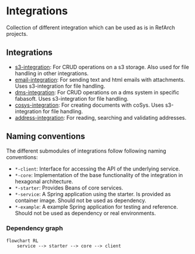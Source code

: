 # Integrations

Collection of different integration which can be used as is in RefArch projects.

## Integrations

- [s3-integration](./s3.md): For CRUD operations on a s3 storage. Also used for file handling
  in other integrations.
- [email-integration](./email.md): For sending text and html emails with attachments. Uses
  s3-integration for file handling.
- [dms-integration](./dms.md): For CRUD operations on a dms system in specific fabasoft. Uses
  s3-integration for file handling.
- [cosys-integration](./cosys.md): For creating documents with coSys. Uses
  s3-integration for file handling.
- [address-integration](./address.md): For reading, searching and validating addresses.

## Naming conventions

The different submodules of integrations follow following naming conventions:

- `*-client`: Interface for accessing the API of the underlying service.
- `*-core`: Implementation of the base functionality of the integration in hexagonal architecture.
- `*-starter`: Provides Beans of core services.
- `*-service`: A Spring application using the starter. Is provided as container image. Should not be used as dependency.
- `*-example`: A example Spring application for testing and reference. Should not be used as dependency or real environments.

### Dependency graph

```mermaid
flowchart RL
    service --> starter --> core --> client
```
